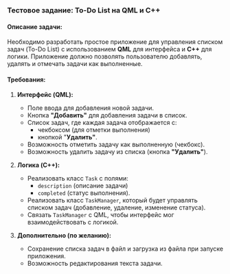 ### Тестовое задание: To-Do List на QML и C++
#### Описание задачи:
Необходимо разработать простое приложение для управления списком задач (To-Do List) с использованием **QML** для интерфейса и **C++** для логики. Приложение должно позволять пользователю добавлять, удалять и отмечать задачи как выполненные.

#### Требования:
1. **Интерфейс (QML):**
   - Поле ввода для добавления новой задачи. 
   - Кнопка **"Добавить"** для добавления задачи в список. 
   - Список задач, где каждая задача отображается с:
     - чекбоксом (для отметки выполнения) 
     - кнопкой "**Удалить"**. 
   - Возможность отметить задачу как выполненную (чекбокс). 
   - Возможность удалить задачу из списка (кнопка **"Удалить"**).
2. **Логика (C++):**
   - Реализовать класс `Task` с полями: 
     - `description` (описание задачи) 
     - `completed` (статус выполнения).
   - Реализовать класс `TaskManager`, который будет управлять списком задач (добавление, удаление, изменение статуса).
   - Связать `TaskManager` с QML, чтобы интерфейс мог взаимодействовать с логикой.

3. **Дополнительно (по желанию):**
    - Сохранение списка задач в файл и загрузка из файла при запуске приложения.
    - Возможность редактирования текста задачи.
